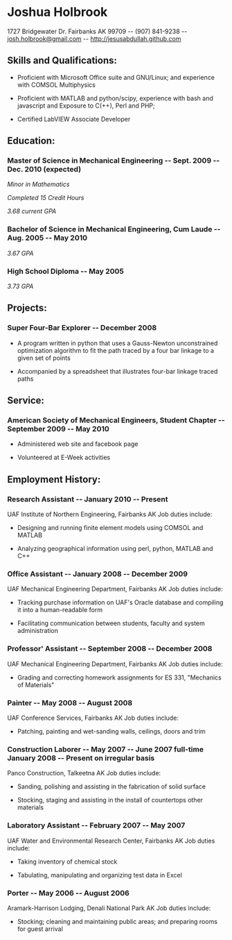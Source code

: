 # Joshua Holbrook
1727 Bridgewater Dr. Fairbanks AK  99709 -- (907) 841-9238 -- josh.holbrook@gmail.com -- http://jesusabdullah.github.com




## Skills and Qualifications:


* Proficient with Microsoft Office suite and GNU/Linux; and experience with COMSOL Multiphysics

* Proficient with MATLAB and python/scipy, experience with bash and javascript and Exposure to C(++), Perl and PHP; 

* Certified LabVIEW Associate Developer




## Education:


### Master of Science in Mechanical Engineering -- Sept. 2009 -- Dec. 2010 (expected)


*Minor in Mathematics*


*Completed 15 Credit Hours*  


*3.68 current GPA*


### Bachelor of Science in Mechanical Engineering, Cum Laude -- Aug. 2005 -- May 2010




*3.67 GPA*


### High School Diploma -- May 2005




*3.73 GPA*





## Projects:
    
### Super Four-Bar Explorer -- December 2008
        
            
* A program written in python that uses a Gauss-Newton unconstrained optimization algorithm to fit the path traced by a four bar linkage to a given set of points
            
* Accompanied by a spreadsheet that illustrates four-bar linkage traced paths
            
        
    



## Service:
    
### American Society of Mechanical Engineers, Student Chapter -- September 2009 -- May 2010
        
            
* Administered web site and facebook page
            
* Volunteered at E-Week activities
            
        
    




## Employment History:


### Research Assistant -- January 2010 -- Present
UAF Institute of Northern Engineering, Fairbanks AK
Job duties include:

* Designing and running finite element models using COMSOL and MATLAB

* Analyzing geographical information using perl, python, MATLAB and C++


### Office Assistant -- January 2008 -- December 2009
UAF Mechanical Engineering Department, Fairbanks AK
Job duties include:

* Tracking purchase information on UAF's Oracle database and compiling it into a human-readable form

* Facilitating communication between students, faculty and system administration


### Professor' Assistant -- September 2008 -- December 2008
UAF Mechanical Engineering Department, Fairbanks AK
Job duties include:

* Grading and correcting homework assignments for ES 331, "Mechanics of Materials"


### Painter -- May 2008 -- August 2008
UAF Conference Services, Fairbanks AK
Job duties include:

* Patching, painting and wet-sanding walls, ceilings, doors and trim


### Construction Laborer -- May 2007 -- June 2007 full-time January 2008 -- Present on irregular basis
Panco Construction, Talkeetna AK
Job duties include:

* Sanding, polishing and assisting in the fabrication of solid surface

* Stocking, staging and assisting in the install of countertops other materials


### Laboratory Assistant -- February 2007 -- May 2007
UAF Water and Environmental Research Center, Fairbanks AK
Job duties include:

* Taking inventory of chemical stock

* Tabulating, manipulating and organizing test data in Excel


### Porter -- May 2006 -- August 2006
Aramark-Harrison Lodging, Denali National Park AK
Job duties include:

* Stocking; cleaning and maintaining public areas; and preparing rooms for guest arrival



